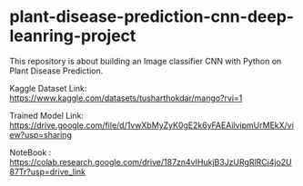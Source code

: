 # plant-disease-prediction-cnn-deep-leanring-project
This repository is about building an Image classifier CNN with Python on Plant Disease Prediction.

Kaggle Dataset Link: https://www.kaggle.com/datasets/tusharthokdar/mango?rvi=1

Trained Model Link: https://drive.google.com/file/d/1vwXbMyZyK0gE2k6yFAEAilvipmUrMEkX/view?usp=sharing

NoteBook : https://colab.research.google.com/drive/187zn4vIHukjB3JzURgRlRCi4jo2U87Tr?usp=drive_link
